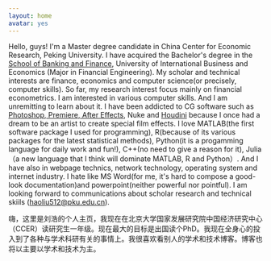 ```yaml
---
layout: home
avatar: yes
---
```



Hello, guys! I'm a Master degree candidate in China Center for Economic Research, Peking University. I have acquired the Bachelor's degree in the [School of Banking and Finance](http://sbf.uibe.edu.cn), University of International Business and Economics (Major in Financial Engineering). My scholar and technical interests are finance, economics and computer science(or precisely, computer skills).  So far, my research interest focus mainly on financial econometrics. I am interested in  various computer skills. And I am unremitting to learn about it. I have been addicted to CG software such as [Photoshop, Premiere, After Effects](http://www.adobe.com), Nuke and [Houdini](http://www.sidefx.com) because I once had a dream to be an artist to create special film effects. I love MATLAB(the first software package I used  for programming), R(because of its various packages for the  latest statistical methods), Python(it is a progamming language for daily work and fun!), C++(no need to give a reason for it), Julia（a new language that I think will dominate MATLAB, R and Python）. And I have also in webpage technics, network technology, operating system and internet industry. I hate like MS Word(for me, it's hard to compose a good-look documentation)and powerpoint(neither powerful nor pointful). I am looking forward to communications about scholar research and technical skiils (haoliu512@pku.edu.cn).


嗨，这里是刘浩的个人主页，我现在在北京大学国家发展研究院中国经济研究中心（CCER）读研究生一年级。现在最大的目标是出国读个PhD。我现在全身心的投入到了各种与学术科研有关的事情上。我很喜欢看别人的学术和技术博客。博客也将以主要以学术和技术为主。

